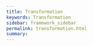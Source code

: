 ```yaml
---
title: Transformation
keywords: Transformation
sidebar: framework_sidebar
permalink: transformation.html
summary:
---
```


